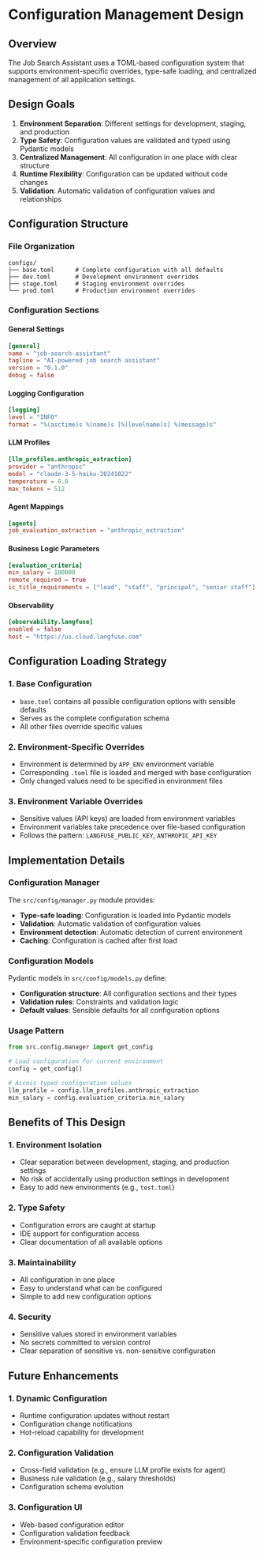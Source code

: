 # Configuration Management Design

## Overview

The Job Search Assistant uses a TOML-based configuration system that supports environment-specific overrides, type-safe loading, and centralized management of all application settings.

## Design Goals

1. **Environment Separation**: Different settings for development, staging, and production
2. **Type Safety**: Configuration values are validated and typed using Pydantic models
3. **Centralized Management**: All configuration in one place with clear structure
4. **Runtime Flexibility**: Configuration can be updated without code changes
5. **Validation**: Automatic validation of configuration values and relationships

## Configuration Structure

### File Organization

```
configs/
├── base.toml      # Complete configuration with all defaults
├── dev.toml       # Development environment overrides
├── stage.toml     # Staging environment overrides
└── prod.toml      # Production environment overrides
```

### Configuration Sections

#### General Settings
```toml
[general]
name = "job-search-assistant"
tagline = "AI-powered job search assistant"
version = "0.1.0"
debug = false
```

#### Logging Configuration
```toml
[logging]
level = "INFO"
format = "%(asctime)s %(name)s [%(levelname)s] %(message)s"
```

#### LLM Profiles
```toml
[llm_profiles.anthropic_extraction]
provider = "anthropic"
model = "claude-3-5-haiku-20241022"
temperature = 0.0
max_tokens = 512
```

#### Agent Mappings
```toml
[agents]
job_evaluation_extraction = "anthropic_extraction"
```

#### Business Logic Parameters
```toml
[evaluation_criteria]
min_salary = 100000
remote_required = true
ic_title_requirements = ["lead", "staff", "principal", "senior staff"]
```

#### Observability
```toml
[observability.langfuse]
enabled = false
host = "https://us.cloud.langfuse.com"
```

## Configuration Loading Strategy

### 1. Base Configuration
- `base.toml` contains all possible configuration options with sensible defaults
- Serves as the complete configuration schema
- All other files override specific values

### 2. Environment-Specific Overrides
- Environment is determined by `APP_ENV` environment variable
- Corresponding `.toml` file is loaded and merged with base configuration
- Only changed values need to be specified in environment files

### 3. Environment Variable Overrides
- Sensitive values (API keys) are loaded from environment variables
- Environment variables take precedence over file-based configuration
- Follows the pattern: `LANGFUSE_PUBLIC_KEY`, `ANTHROPIC_API_KEY`

## Implementation Details

### Configuration Manager
The `src/config/manager.py` module provides:

- **Type-safe loading**: Configuration is loaded into Pydantic models
- **Validation**: Automatic validation of configuration values
- **Environment detection**: Automatic detection of current environment
- **Caching**: Configuration is cached after first load

### Configuration Models
Pydantic models in `src/config/models.py` define:

- **Configuration structure**: All configuration sections and their types
- **Validation rules**: Constraints and validation logic
- **Default values**: Sensible defaults for all configuration options

### Usage Pattern
```python
from src.config.manager import get_config

# Load configuration for current environment
config = get_config()

# Access typed configuration values
llm_profile = config.llm_profiles.anthropic_extraction
min_salary = config.evaluation_criteria.min_salary
```

## Benefits of This Design

### 1. Environment Isolation
- Clear separation between development, staging, and production settings
- No risk of accidentally using production settings in development
- Easy to add new environments (e.g., `test.toml`)

### 2. Type Safety
- Configuration errors are caught at startup
- IDE support for configuration access
- Clear documentation of all available options

### 3. Maintainability
- All configuration in one place
- Easy to understand what can be configured
- Simple to add new configuration options

### 4. Security
- Sensitive values stored in environment variables
- No secrets committed to version control
- Clear separation of sensitive vs. non-sensitive configuration

## Future Enhancements

### 1. Dynamic Configuration
- Runtime configuration updates without restart
- Configuration change notifications
- Hot-reload capability for development

### 2. Configuration Validation
- Cross-field validation (e.g., ensure LLM profile exists for agent)
- Business rule validation (e.g., salary thresholds)
- Configuration schema evolution

### 3. Configuration UI
- Web-based configuration editor
- Configuration validation feedback
- Environment-specific configuration preview

